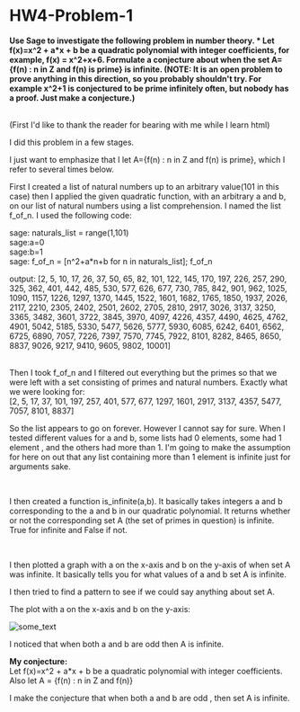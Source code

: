 HW4-Problem-1
=============

<p><b>
Use Sage to investigate the following problem in number theory. *
Let f(x)=x^2 + a*x + b be a quadratic polynomial with integer coefficients, for example, f(x) = x^2+x+6. 
Formulate a conjecture about when the set A={f(n) : n in Z and f(n) is prime} is infinite. 
(NOTE: It is an open problem to prove anything in this direction, so you probably shouldn't try. 
For example x^2+1 is conjectured to be prime infinitely often, but nobody has a proof. Just make a conjecture.) 
</b></p>

<br>
(First I'd like to thank the reader for bearing with me while I learn html)

I did this problem in a few stages.

I just want to emphasize that I let A={f(n) : n in Z and f(n) is prime}, which I refer to several times below.

First I created a list of natural numbers up to an arbitrary value(101 in this case) then I applied the given quadratic function, with an arbitrary a and b,
on our list of natural numbers using a list comprehension. I named the list f_of_n. I used the following code: <br>

sage: naturals_list = range(1,101)<br>
sage:a=0 <br>
sage:b=1     
sage: f_of_n = [n^2+a*n+b for n in naturals_list]; f_of_n <br>

output: [2, 5, 10, 17, 26, 37, 50, 65, 82, 101, 122, 145, 170, 197, 226, 257,
290, 325, 362, 401, 442, 485, 530, 577, 626, 677, 730, 785, 842, 901,
962, 1025, 1090, 1157, 1226, 1297, 1370, 1445, 1522, 1601, 1682, 1765,
1850, 1937, 2026, 2117, 2210, 2305, 2402, 2501, 2602, 2705, 2810, 2917,
3026, 3137, 3250, 3365, 3482, 3601, 3722, 3845, 3970, 4097, 4226, 4357,
4490, 4625, 4762, 4901, 5042, 5185, 5330, 5477, 5626, 5777, 5930, 6085,
6242, 6401, 6562, 6725, 6890, 7057, 7226, 7397, 7570, 7745, 7922, 8101,
8282, 8465, 8650, 8837, 9026, 9217, 9410, 9605, 9802, 10001] <br>

<br>
Then I took f_of_n and I filtered out everything but the primes so that we were left with a set consisting of primes
and natural numbers. Exactly what we were looking for:
<br>
[2, 5, 17, 37, 101, 197, 257, 401, 577, 677, 1297, 1601, 2917, 3137,
4357, 5477, 7057, 8101, 8837]
<br>

So the list appears to go on forever. However I cannot say for sure. When I tested different values for a and b, some lists
had 0 elements, some had 1 element , and the others had more than 1. I'm going to make the assumption for here on out that
any list containing more than 1 element is infinite just for arguments sake.

<br>

I then created a function is_infinite(a,b). It basically takes integers a and b corresponding
to the a and b in our quadratic polynomial. It returns whether or not the corresponding set A (the set of
primes in question) is infinite. True for infinite and False if not.

<br>

I then plotted a graph with a on the x-axis and b on the y-axis of when set A was infinite. It basically tells you for 
what values of a and b set A is infinite.

I then tried to find a pattern to see if we could say anything about set A.

The plot with a on the x-axis and b on the y-axis:

<img src=https://dl.dropboxusercontent.com/u/66800298/Plot.png alt="some_text">

<br>

I noticed that when both a and b are odd then A is infinite.
<br>

<b>My conjecture:</b><br>
Let f(x)=x^2 + a*x + b be a quadratic polynomial with integer coefficients. <br>
Also let A = {f(n) : n in Z and f(n)}

I make the conjecture that when both a and b are odd , then set A is infinite.



